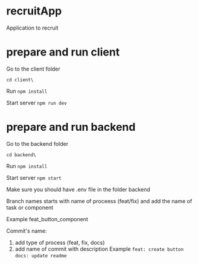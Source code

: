 # recruitApp
Application to recruit

# prepare and run client

 Go to the client folder 

 ``` cd client\ ```

 Run 
 ``` npm install ```

 Start server
 ``` npm run dev ```



# prepare and run backend

 Go to the backend folder 

 ``` cd backend\ ```

 Run 
 ``` npm install ```

 Start server
 ``` npm start ```

 Make sure you should have .env file in the folder backend


 Branch names starts with name of proceess (feat/fix) and add the name of task or component

 Example feat_button_component

 Commit's name:
 1. add type of process (feat, fix, docs)
 2. add name of commit with description
 Example
 ```feat: create button```
 ```docs: update readme```